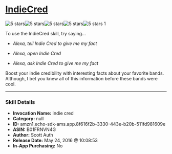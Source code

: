 # [IndieCred](http://alexa.amazon.com/#skills/amzn1.echo-sdk-ams.app.8f616f2b-3330-443e-b20b-511fd981609e)
![5 stars](../../images/ic_star_black_18dp_1x.png)![5 stars](../../images/ic_star_black_18dp_1x.png)![5 stars](../../images/ic_star_black_18dp_1x.png)![5 stars](../../images/ic_star_black_18dp_1x.png)![5 stars](../../images/ic_star_black_18dp_1x.png) 1

To use the IndieCred skill, try saying...

* *Alexa, tell Indie Cred to give me my fact*

* *Alexa, open Indie Cred*

* *Alexa, ask Indie Cred to give me my fact*

Boost your indie credibility with interesting facts about your favorite bands. Although, I bet you knew all of this information before these bands were cool.

***

### Skill Details

* **Invocation Name:** indie cred
* **Category:** null
* **ID:** amzn1.echo-sdk-ams.app.8f616f2b-3330-443e-b20b-511fd981609e
* **ASIN:** B01FRNVN4G
* **Author:** Scott Auth
* **Release Date:** May 24, 2016 @ 10:08:53
* **In-App Purchasing:** No
